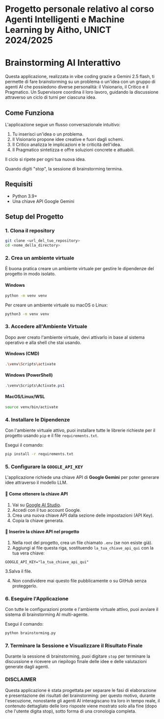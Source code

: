 # Progetto personale relativo al corso Agenti Intelligenti e Machine Learning by Aitho, UNICT 2024/2025


# Brainstorming AI Interattivo

Questa applicazione, realizzata in vibe coding grazie a Gemini 2.5 flash, ti permette di fare brainstorming su un problema o un'idea con un gruppo di agenti AI che possiedono diverse personalità: il Visionario, il Critico e il Pragmatico. Un Supervisore coordina il loro lavoro, guidando la discussione attraverso un ciclo di turni per ciascuna idea.

## Come Funziona

L'applicazione segue un flusso conversazionale intuitivo:

1. Tu inserisci un'idea o un problema.
2. Il Visionario propone idee creative e fuori dagli schemi.
3. Il Critico analizza le implicazioni e le criticità dell'idea.
4. Il Pragmatico sintetizza e offre soluzioni concrete e attuabili.

Il ciclo si ripete per ogni tua nuova idea.

Quando digiti "stop", la sessione di brainstorming termina.

## Requisiti

- Python 3.9+
- Una chiave API Google Gemini

## Setup del Progetto

### 1. Clona il repository

```bash
git clone <url_del_tuo_repository>
cd <nome_della_directory>
```

### 2. Crea un ambiente virtuale

È buona pratica creare un ambiente virtuale per gestire le dipendenze del progetto in modo isolato.

#### Windows

```bash
python -m venv venv
```

Per creare un ambiente virtuale su macOS o Linux:

```bash
python3 -m venv venv
```

### 3. Accedere all'Ambiente Virtuale

Dopo aver creato l'ambiente virtuale, devi attivarlo in base al sistema operativo e alla shell che stai usando.

#### Windows (CMD)

```bash
.\venv\Scripts\activate
```
#### Windows (PowerShell)
```PowerShell
.\venv\Scripts\Activate.ps1
```

#### MacOS/Linux/WSL
```bash
source venv/bin/activate
```

### 4. Installare le Dipendenze

Con l'ambiente virtuale attivo, puoi installare tutte le librerie richieste per il progetto usando `pip` e il file `requirements.txt`.

Esegui il comando:

```bash
pip install -r requirements.txt
```


### 5. Configurare la `GOOGLE_API_KEY`

L'applicazione richiede una chiave API di **Google Gemini** per poter generare idee attraverso il modello LLM.

#### 🔑 Come ottenere la chiave API

1. Vai su [Google AI Studio](https://makersuite.google.com/app).
2. Accedi con il tuo account Google.
3. Crea una nuova chiave API dalla sezione delle impostazioni (API Key).
4. Copia la chiave generata.

#### 📁 Inserire la chiave API nel progetto

1. Nella root del progetto, crea un file chiamato `.env` (se non esiste già).
2. Aggiungi al file questa riga, sostituendo `la_tua_chiave_api_qui` con la tua vera chiave:

```dotenv
GOOGLE_API_KEY="la_tua_chiave_api_qui"
```
3.Salva il file.

4. Non condividere mai questo file pubblicamente o su GitHub senza proteggerlo.


### 6. Eseguire l'Applicazione

Con tutte le configurazioni pronte e l'ambiente virtuale attivo, puoi avviare il sistema di brainstorming AI multi-agente.

Esegui il comando:

```bash
python brainstorming.py
```

### 7. Terminare la Sessione e Visualizzare il Risultato Finale

Durante la sessione di brainstorming, puoi digitare `stop` per terminare la discussione e ricevere un riepilogo finale delle idee e delle valutazioni generate dagli agenti.

### DISCLAIMER
Questa applicazione è stata progettata per separare le fasi di elaborazione e presentazione dei risultati del brainstorming: per questo motivo, durante l'esecuzione, nonostante gli agenti AI interagiscano tra loro in tempo reale, il contenuto dettagliato delle loro risposte viene mostrato solo alla fine (dopo che l'utente digita stop), sotto forma di una cronologia completa.
